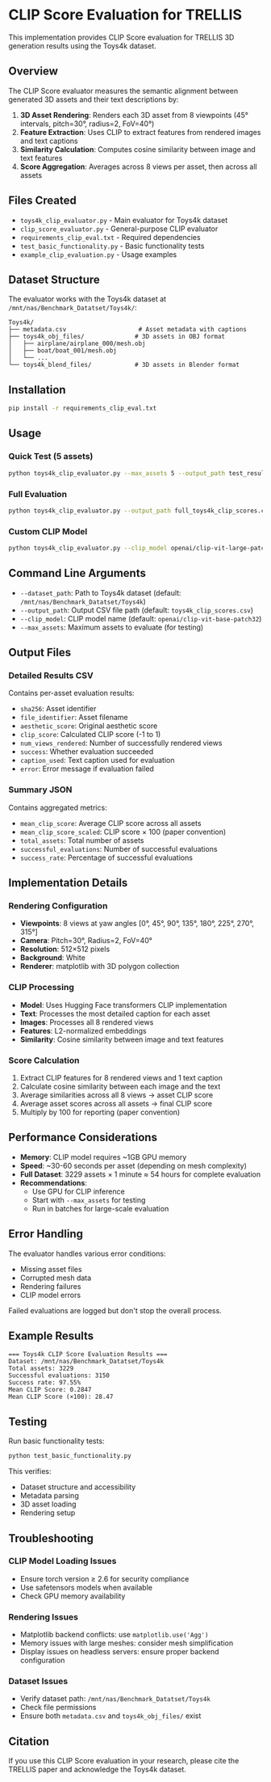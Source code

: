 # CLIP Score Evaluation for TRELLIS

This implementation provides CLIP Score evaluation for TRELLIS 3D generation results using the Toys4k dataset.

## Overview

The CLIP Score evaluator measures the semantic alignment between generated 3D assets and their text descriptions by:

1. **3D Asset Rendering**: Renders each 3D asset from 8 viewpoints (45° intervals, pitch=30°, radius=2, FoV=40°)
2. **Feature Extraction**: Uses CLIP to extract features from rendered images and text captions
3. **Similarity Calculation**: Computes cosine similarity between image and text features
4. **Score Aggregation**: Averages across 8 views per asset, then across all assets

## Files Created

- `toys4k_clip_evaluator.py` - Main evaluator for Toys4k dataset
- `clip_score_evaluator.py` - General-purpose CLIP evaluator
- `requirements_clip_eval.txt` - Required dependencies
- `test_basic_functionality.py` - Basic functionality tests
- `example_clip_evaluation.py` - Usage examples

## Dataset Structure

The evaluator works with the Toys4k dataset at `/mnt/nas/Benchmark_Datatset/Toys4k/`:

```
Toys4k/
├── metadata.csv                    # Asset metadata with captions
├── toys4k_obj_files/              # 3D assets in OBJ format
│   ├── airplane/airplane_000/mesh.obj
│   ├── boat/boat_001/mesh.obj
│   └── ...
└── toys4k_blend_files/            # 3D assets in Blender format
```

## Installation

```bash
pip install -r requirements_clip_eval.txt
```

## Usage

### Quick Test (5 assets)
```bash
python toys4k_clip_evaluator.py --max_assets 5 --output_path test_results.csv
```

### Full Evaluation
```bash
python toys4k_clip_evaluator.py --output_path full_toys4k_clip_scores.csv
```

### Custom CLIP Model
```bash
python toys4k_clip_evaluator.py --clip_model openai/clip-vit-large-patch14 --output_path results.csv
```

## Command Line Arguments

- `--dataset_path`: Path to Toys4k dataset (default: `/mnt/nas/Benchmark_Datatset/Toys4k`)
- `--output_path`: Output CSV file path (default: `toys4k_clip_scores.csv`)
- `--clip_model`: CLIP model name (default: `openai/clip-vit-base-patch32`)
- `--max_assets`: Maximum assets to evaluate (for testing)

## Output Files

### Detailed Results CSV
Contains per-asset evaluation results:
- `sha256`: Asset identifier
- `file_identifier`: Asset filename
- `aesthetic_score`: Original aesthetic score
- `clip_score`: Calculated CLIP score (-1 to 1)
- `num_views_rendered`: Number of successfully rendered views
- `success`: Whether evaluation succeeded
- `caption_used`: Text caption used for evaluation
- `error`: Error message if evaluation failed

### Summary JSON
Contains aggregated metrics:
- `mean_clip_score`: Average CLIP score across all assets
- `mean_clip_score_scaled`: CLIP score × 100 (paper convention)
- `total_assets`: Total number of assets
- `successful_evaluations`: Number of successful evaluations
- `success_rate`: Percentage of successful evaluations

## Implementation Details

### Rendering Configuration
- **Viewpoints**: 8 views at yaw angles [0°, 45°, 90°, 135°, 180°, 225°, 270°, 315°]
- **Camera**: Pitch=30°, Radius=2, FoV=40°
- **Resolution**: 512×512 pixels
- **Background**: White
- **Renderer**: matplotlib with 3D polygon collection

### CLIP Processing
- **Model**: Uses Hugging Face transformers CLIP implementation
- **Text**: Processes the most detailed caption for each asset
- **Images**: Processes all 8 rendered views
- **Features**: L2-normalized embeddings
- **Similarity**: Cosine similarity between image and text features

### Score Calculation
1. Extract CLIP features for 8 rendered views and 1 text caption
2. Calculate cosine similarity between each image and the text
3. Average similarities across all 8 views → asset CLIP score
4. Average asset scores across all assets → final CLIP score
5. Multiply by 100 for reporting (paper convention)

## Performance Considerations

- **Memory**: CLIP model requires ~1GB GPU memory
- **Speed**: ~30-60 seconds per asset (depending on mesh complexity)
- **Full Dataset**: 3229 assets × 1 minute ≈ 54 hours for complete evaluation
- **Recommendations**: 
  - Use GPU for CLIP inference
  - Start with `--max_assets` for testing
  - Run in batches for large-scale evaluation

## Error Handling

The evaluator handles various error conditions:
- Missing asset files
- Corrupted mesh data
- Rendering failures
- CLIP model errors

Failed evaluations are logged but don't stop the overall process.

## Example Results

```
=== Toys4k CLIP Score Evaluation Results ===
Dataset: /mnt/nas/Benchmark_Datatset/Toys4k
Total assets: 3229
Successful evaluations: 3150
Success rate: 97.55%
Mean CLIP Score: 0.2847
Mean CLIP Score (×100): 28.47
```

## Testing

Run basic functionality tests:
```bash
python test_basic_functionality.py
```

This verifies:
- Dataset structure and accessibility
- Metadata parsing
- 3D asset loading
- Rendering setup

## Troubleshooting

### CLIP Model Loading Issues
- Ensure torch version ≥ 2.6 for security compliance
- Use safetensors models when available
- Check GPU memory availability

### Rendering Issues
- Matplotlib backend conflicts: use `matplotlib.use('Agg')`
- Memory issues with large meshes: consider mesh simplification
- Display issues on headless servers: ensure proper backend configuration

### Dataset Issues
- Verify dataset path: `/mnt/nas/Benchmark_Datatset/Toys4k`
- Check file permissions
- Ensure both `metadata.csv` and `toys4k_obj_files/` exist

## Citation

If you use this CLIP Score evaluation in your research, please cite the TRELLIS paper and acknowledge the Toys4k dataset.